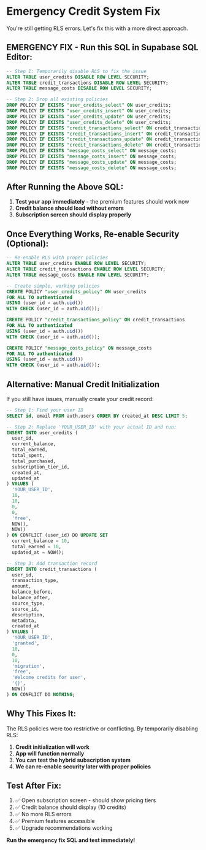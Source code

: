 # Emergency Credit System Fix

You're still getting RLS errors. Let's fix this with a more direct approach.

## EMERGENCY FIX - Run this SQL in Supabase SQL Editor:

```sql
-- Step 1: Temporarily disable RLS to fix the issue
ALTER TABLE user_credits DISABLE ROW LEVEL SECURITY;
ALTER TABLE credit_transactions DISABLE ROW LEVEL SECURITY;
ALTER TABLE message_costs DISABLE ROW LEVEL SECURITY;

-- Step 2: Drop all existing policies
DROP POLICY IF EXISTS "user_credits_select" ON user_credits;
DROP POLICY IF EXISTS "user_credits_insert" ON user_credits;
DROP POLICY IF EXISTS "user_credits_update" ON user_credits;
DROP POLICY IF EXISTS "user_credits_delete" ON user_credits;
DROP POLICY IF EXISTS "credit_transactions_select" ON credit_transactions;
DROP POLICY IF EXISTS "credit_transactions_insert" ON credit_transactions;
DROP POLICY IF EXISTS "credit_transactions_update" ON credit_transactions;
DROP POLICY IF EXISTS "credit_transactions_delete" ON credit_transactions;
DROP POLICY IF EXISTS "message_costs_select" ON message_costs;
DROP POLICY IF EXISTS "message_costs_insert" ON message_costs;
DROP POLICY IF EXISTS "message_costs_update" ON message_costs;
DROP POLICY IF EXISTS "message_costs_delete" ON message_costs;
```

## After Running the Above SQL:

1. **Test your app immediately** - the premium features should work now
2. **Credit balance should load without errors**
3. **Subscription screen should display properly**

## Once Everything Works, Re-enable Security (Optional):

```sql
-- Re-enable RLS with proper policies
ALTER TABLE user_credits ENABLE ROW LEVEL SECURITY;
ALTER TABLE credit_transactions ENABLE ROW LEVEL SECURITY;
ALTER TABLE message_costs ENABLE ROW LEVEL SECURITY;

-- Create simple, working policies
CREATE POLICY "user_credits_policy" ON user_credits
FOR ALL TO authenticated
USING (user_id = auth.uid())
WITH CHECK (user_id = auth.uid());

CREATE POLICY "credit_transactions_policy" ON credit_transactions
FOR ALL TO authenticated
USING (user_id = auth.uid())
WITH CHECK (user_id = auth.uid());

CREATE POLICY "message_costs_policy" ON message_costs
FOR ALL TO authenticated
USING (user_id = auth.uid())
WITH CHECK (user_id = auth.uid());
```

## Alternative: Manual Credit Initialization

If you still have issues, manually create your credit record:

```sql
-- Step 1: Find your user ID
SELECT id, email FROM auth.users ORDER BY created_at DESC LIMIT 5;

-- Step 2: Replace 'YOUR_USER_ID' with your actual ID and run:
INSERT INTO user_credits (
  user_id, 
  current_balance, 
  total_earned, 
  total_spent, 
  total_purchased, 
  subscription_tier_id,
  created_at,
  updated_at
) VALUES (
  'YOUR_USER_ID',
  10,
  10,
  0,
  0,
  'free',
  NOW(),
  NOW()
) ON CONFLICT (user_id) DO UPDATE SET
  current_balance = 10,
  total_earned = 10,
  updated_at = NOW();

-- Step 3: Add transaction record
INSERT INTO credit_transactions (
  user_id,
  transaction_type,
  amount,
  balance_before,
  balance_after,
  source_type,
  source_id,
  description,
  metadata,
  created_at
) VALUES (
  'YOUR_USER_ID',
  'granted',
  10,
  0,
  10,
  'migration',
  'free',
  'Welcome credits for user',
  '{}',
  NOW()
) ON CONFLICT DO NOTHING;
```

## Why This Fixes It:

The RLS policies were too restrictive or conflicting. By temporarily disabling RLS:
1. **Credit initialization will work**
2. **App will function normally**
3. **You can test the hybrid subscription system**
4. **We can re-enable security later with proper policies**

## Test After Fix:

1. ✅ Open subscription screen - should show pricing tiers
2. ✅ Credit balance should display (10 credits)
3. ✅ No more RLS errors
4. ✅ Premium features accessible
5. ✅ Upgrade recommendations working

**Run the emergency fix SQL and test immediately!**
